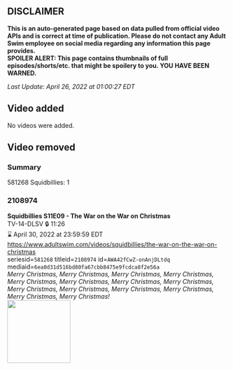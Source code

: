## DISCLAIMER
**This is an auto-generated page based on data pulled from official video APIs and is correct at time of publication. Please do not contact any Adult Swim employee on social media regarding any information this page provides.**  
**SPOILER ALERT: This page contains thumbnails of full episodes/shorts/etc. that might be spoilery to you. YOU HAVE BEEN WARNED.**  

_Last Update: April 26, 2022 at 01:00:27 EDT_
## Video added
No videos were added.  
## Video removed
### Summary
581268 Squidbillies: 1  
### 2108974
**Squidbillies S11E09 - The War on the War on Christmas**  
TV-14-DLSV 🔒 11:26  
⌛ April 30, 2022 at 23:59:59 EDT  
https://www.adultswim.com/videos/squidbillies/the-war-on-the-war-on-christmas  
seriesid=`581268` titleid=`2108974` id=`AWA42fCwZ-onAnjDLtdq` mediaid=`6ea0d31d516bd80fa67cbb8475e9fcdca8f2e56a`  
_Merry Christmas, Merry Christmas, Merry Christmas, Merry Christmas, Merry Christmas, Merry Christmas, Merry Christmas, Merry Christmas, Merry Christmas, Merry Christmas, Merry Christmas, Merry Christmas, Merry Christmas, Merry Christmas!_  
<a href="https://i.cdn.turner.com/adultswim/big/image-upload/thumbnails/thumb-2_image-15130121655473.jpg"><img src="https://i.cdn.turner.com/adultswim/big/image-upload/thumbnails/thumb-2_image-15130121655473.jpg" height="144px" /></a>
